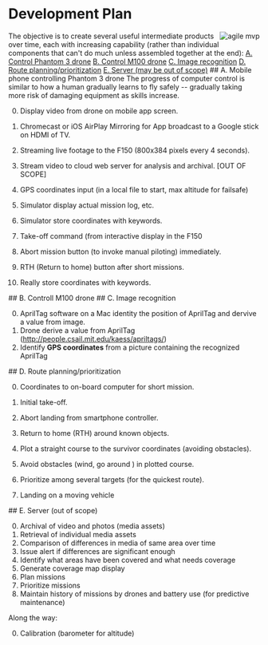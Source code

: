 # Development Plan
<img align="right" alt="agile mvp" src="https://cloud.githubusercontent.com/assets/300046/12909852/f64315f0-ceb9-11e5-8540-0c0046047881.jpg">
The objective is to create several useful intermediate products over time, each with increasing capability
(rather than individual components that can't do much unless assembled together at the end):

<a href="#PhantomCapabilities">
A. Control Phantom 3 drone</a>

<a href="#M100Capabilities">
B. Control M100 drone</a>

<a href="#ImageRecognition">
C. Image recognition</a>

<a href="#RoutePlanning">
D. Route planning/prioritization</a>

<a href="#ServerCapabilities">
E. Server (may be out of scope)</a>


<a name="PhantomCapabilities">
## A. Mobile phone controlling Phantom 3 drone</a>
The progress of computer control is similar to how a human gradually learns to fly safely -- gradually taking more risk of damaging equipment as skills increase.

   0. Display video from drone on mobile app screen.
   0. Chromecast or iOS AirPlay Mirroring for App broadcast to a Google stick on HDMI of TV.
   0. Streaming live footage to the F150 (800x384 pixels every 4 seconds).
   0. Stream video to cloud web server for analysis and archival. [OUT OF SCOPE]
   0. GPS coordinates input (in a local file to start, max altitude for failsafe)

   0. Simulator display actual mission log, etc.
   0. Simulator store coordinates with keywords.

   0. Take-off command (from interactive display in the F150
   0. Abort mission button (to invoke manual piloting) immediately.
   0. RTH (Return to home) button after short missions.
   0. Really store coordinates with keywords.

<a name="M100Capabilities">
## B. Controll M100 drone</a>

<a name="ImageRecognition">
## C. Image recognition</a>

   0. AprilTag software on a Mac identity the position of AprilTag and dervive a value from image.
   0. Drone derive a value from AprilTag (http://people.csail.mit.edu/kaess/apriltags/)
   0. Identify <strong>GPS coordinates</strong> from a picture containing the recognized AprilTag

<a name="RoutePlanning">
## D. Route planning/prioritization</a>

   0. Coordinates to on-board computer for short mission.
   0. Initial take-off.
   1. Abort landing from smartphone controller.
   0. Return to home (RTH) around known objects.

   0. Plot a straight course to the survivor coordinates (avoiding obstacles).
   0. Avoid obstacles (wind, go around ) in plotted course.
   0. Prioritize among several targets (for the quickest route).
   0. Landing on a moving vehicle

<a name="ServerCapabilities">
## E. Server (out of scope)</a>

   0. Archival of video and photos (media assets)
   1. Retrieval of individual media assets
   2. Comparison of differences in media of same area over time
   3. Issue alert if differences are significant enough
   0. Identify what areas have been covered and what needs coverage
   1. Generate coverage map display
   0. Plan missions 
   1. Prioritize missions
   2. Maintain history of missions by drones and battery use (for predictive maintenance)

Along the way:

0. Calibration (barometer for altitude)
